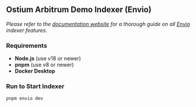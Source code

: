 ## Ostium Arbitrum Demo Indexer (Envio)

*Please refer to the [documentation website](https://docs.envio.dev) for a thorough guide on all [Envio](https://envio.dev) indexer features.*

### Requirements

- **Node.js** (use v18 or newer)  
- **pnpm** (use v8 or newer)  
- **Docker Desktop**  

### Run to Start Indexer

```sh
pnpm envio dev

